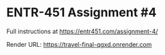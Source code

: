 # ENTR-451 Assignment #4

Full instructions at https://entr451.com/assignment-4/


Render URL: https://travel-final-qgxd.onrender.com

